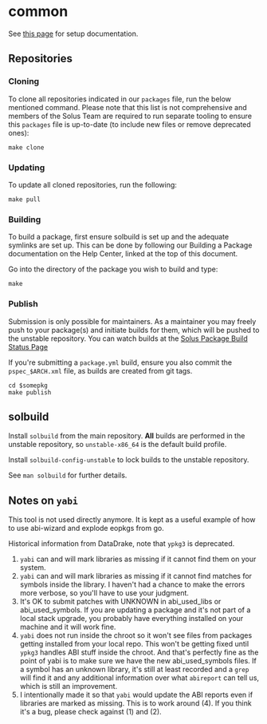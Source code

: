 # common 

See [this page](https://help.getsol.us/docs/packaging/#setting-up-common) for setup documentation.

## Repositories

### Cloning

To clone all repositories indicated in our `packages` file, run the below mentioned command. Please note that this list is not comprehensive and members of the Solus Team are required to run separate tooling to ensure this `packages` file is up-to-date (to include new files or remove deprecated ones):

```
make clone
```

### Updating

To update all cloned repositories, run the following:

```
make pull
```

### Building

To build a package, first ensure solbuild is set up and the adequate symlinks are set up. This can be done by following our Building a Package documentation on the Help Center, linked at the top of this document.

Go into the directory of the package you wish to build and type:

```
make
```

### Publish

Submission is only possible for maintainers. As a maintainer you may freely push to your package(s) and initiate builds for them, which will be pushed to the unstable repository. You can watch builds at the [Solus Package Build Status Page](https://build.getsol.us/)

If you're submitting a `package.yml` build, ensure you also commit the `pspec_$ARCH.xml`
file, as builds are created from git tags.

```
cd $somepkg
make publish
```

## solbuild

Install `solbuild` from the main repository. **All** builds are performed in the unstable repository, so `unstable-x86_64` is the default build profile.

Install `solbuild-config-unstable` to lock builds to the unstable repository.

See `man solbuild` for further details.

## Notes on `yabi`

This tool is not used directly anymore. It is kept as a useful example of how to use abi-wizard and explode eopkgs from go.

Historical information from DataDrake, note that `ypkg3` is deprecated.

1. `yabi` can and will mark libraries as missing if it cannot find them on your system.
2. `yabi` can and will mark libraries as missing if it cannot find matches for symbols inside the library. I haven't had a chance to make the errors more verbose, so you'll have to use your judgment.
3. It's OK to submit patches with UNKNOWN in abi_used_libs or abi_used_symbols. If you are updating a package and it's not part of a local stack upgrade, you probably have everything installed on your machine and it will work fine.
4. `yabi` does not run inside the chroot so it won't see files from packages getting installed from your local repo. This won't be getting fixed until `ypkg3` handles ABI stuff inside the chroot. And that's perfectly fine as the point of yabi is to make sure we have the new abi_used_symbols files. If a symbol has an unknown library, it's still at least recorded and a `grep` will find it and any additional information over what `abireport` can tell us, which is still an improvement.
5. I intentionally made it so that `yabi` would update the ABI reports even if libraries are marked as missing. This is to work around (4). If you think it's a bug, please check against (1) and (2).
